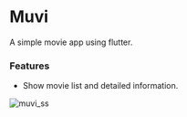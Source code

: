 # Muvi

A simple movie app using flutter.

### Features

- Show movie list and detailed information.

![muvi_ss](https://user-images.githubusercontent.com/60124367/227424390-f7f9b800-c586-4abb-88af-3bd06a9c7478.png)
